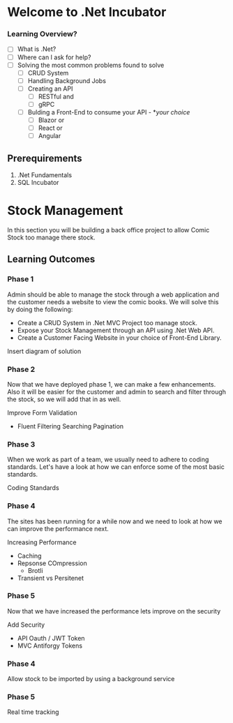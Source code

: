 # Welcome to .Net Incubator

### Learning Overview?

 - [ ] What is .Net?
 - [ ] Where can I ask for help?
 - [ ] Solving the most common problems found to solve
	 - [ ] CRUD System
	 - [ ] Handling Background Jobs
	 - [ ] Creating an API
		 - [ ] RESTful and
		 - [ ] gRPC
	 - [ ] Bulding a Front-End to consume your API - **your choice*
		 - [ ] Blazor or
		 - [ ] React or
		 - [ ] Angular

## Prerequirements

 1. .Net Fundamentals
 2. SQL Incubator

# Stock Management

In this section you will be building a back office project to allow Comic Stock too manage there stock. 

## Learning Outcomes

### Phase 1 

Admin should be able to manage the stock through a web application and the customer needs a website to view the comic books. We will solve this by doing the following:

 - Create a CRUD System in .Net MVC Project too manage stock.   
 - Expose your Stock Management through an API using .Net Web API.
 - Create a Customer Facing Website in your choice of Front-End Library.
  
 Insert diagram of solution
 
 ### Phase 2
 
Now that we have deployed phase 1, we can make a few enhancements. Also it will be easier for the customer and admin to search and filter through the stock, so we will add that in as well. 
 
 Improve Form Validation
  - Fluent
 Filtering Searching Pagination
 
 ### Phase 3 
 
 When we work as part of a team, we usually need to adhere to coding standards. Let's have a look at how we can enforce some of the most basic standards.
  
 Coding Standards
  
 ### Phase 4
 
 The sites has been running for a while now and we need to look at how we can improve the performance next. 
 
  Increasing Performance
  - Caching
  - Repsonse COmpression
  	- Brotli
  - Transient vs Persitenet 
  
  ### Phase 5
 
 Now that we have increased the performance lets improve on the security 
 
  Add Security
  - API Oauth / JWT Token
  - MVC Antiforgy Tokens
 
 ### Phase 4
 
 Allow stock to be imported by using a background service
 
 ### Phase 5
 
 Real time tracking
 
 
 
